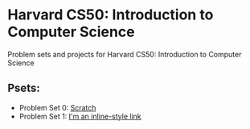 # Harvard CS50: Introduction to Computer Science
Problem sets and projects for Harvard CS50: Introduction to Computer Science

## Psets:
* Problem Set 0: [Scratch](http://docs.cs50.net/2017/x/psets/0/pset0.html)
* Problem Set 1: [I'm an inline-style link](https://www.google.com)

